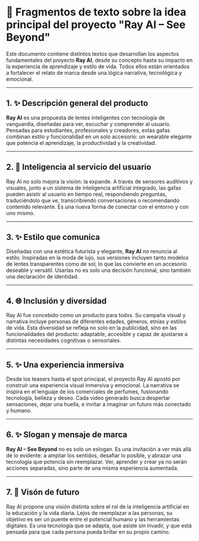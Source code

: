 # 📝 Fragmentos de texto sobre la idea principal del proyecto "Ray AI – See Beyond"

Este documento contiene distintos textos que desarrollan los aspectos fundamentales del proyecto **Ray AI**, desde su concepto hasta su impacto en la experiencia de aprendizaje y estilo de vida. Todos ellos están orientados a fortalecer el relato de marca desde una lógica narrativa, tecnológica y emocional.

---

## 1. ✨ Descripción general del producto

**Ray AI** es una propuesta de lentes inteligentes con tecnología de vanguardia, diseñadas para ver, escuchar y comprender al usuario. Pensadas para estudiantes, profesionales y creadores, estas gafas combinan estilo y funcionalidad en un solo accesorio: un wearable elegante que potencia el aprendizaje, la productividad y la creatividad.

---

## 2. 🤖 Inteligencia al servicio del usuario

Ray AI no solo mejora la visión: la expande. A través de sensores auditivos y visuales, junto a un sistema de inteligencia artificial integrado, las gafas pueden asistir al usuario en tiempo real, respondiendo preguntas, traduciéndolo que ve, transcribiendo conversaciones o recomendando contenido relevante. Es una nueva forma de conectar con el entorno y con uno mismo.

---

## 3. ✨ Estilo que comunica

Diseñadas con una estética futurista y elegante, **Ray AI** no renuncia al estilo. Inspiradas en la moda de lujo, sus versiones incluyen tanto modelos de lentes transparentes como de sol, lo que las convierte en un accesorio deseable y versátil. Usarlas no es solo una decisión funcional, sino también una declaración de identidad.

---

## 4. 🌐 Inclusión y diversidad

Ray AI fue concebido como un producto para todxs. Su campaña visual y narrativa incluye personas de diferentes edades, géneros, etnias y estilos de vida. Esta diversidad se refleja no solo en la publicidad, sino en las funcionalidades del producto: adaptable, accesible y capaz de ajustarse a distintas necesidades cognitivas o sensoriales.

---

## 5. ✨ Una experiencia inmersiva

Desde los teasers hasta el spot principal, el proyecto Ray AI apostó por construir una experiencia visual inmersiva y emocional. La narrativa se inspira en el lenguaje de los comerciales de perfumes, fusionando tecnología, belleza y deseo. Cada video generado busca despertar sensaciones, dejar una huella, e invitar a imaginar un futuro más conectado y humano.

---

## 6. ✨ Slogan y mensaje de marca

**Ray AI – See Beyond** no es solo un eslogan. Es una invitación a ver más allá de lo evidente: a ampliar los sentidos, desafiar lo posible, y abrazar una tecnología que potencia sin reemplazar. Ver, aprender y crear ya no serán acciones separadas, sino parte de una misma experiencia aumentada.

---

## 7. 🧪 Visón de futuro

Ray AI propone una visión distinta sobre el rol de la inteligencia artificial en la educación y la vida diaria. Lejos de reemplazar a las personas, su objetivo es ser un puente entre el potencial humano y las herramientas digitales. Es una tecnología que se adapta, que asiste sin invadir, y que está pensada para que cada persona pueda brillar en su propio camino.
